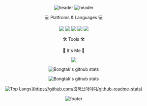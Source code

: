 <div align="center">
 
![header](https://capsule-render.vercel.app/api?type=waving&color=7F7FD5&text=%20Soeun%20%20&height=200&fontSize=50&fontColor=ffffff)
![header](https://capsule-render.vercel.app/api?type=slice&color=gradient&height=200&section=footer&text=Hi%20There&fontSize=100)

💻 Platfroms & Languages 💻
 
<img src="https://img.shields.io/badge/Firebase-FFCA28?style=flat-square&logo=firebase&logoColor=white"/> <img src="https://img.shields.io/badge/Flutter-02569B?style=flat-square&logo=flutter&logoColor=white"/> <img src="https://img.shields.io/badge/C-A8B9CC?style=flat-square&logo=C&logoColor=white"/>
<img src="https://img.shields.io/badge/PostgreSQL-4169E1?style=flat-square&logo=PostgreSQL&logoColor=white"/> <img src="https://img.shields.io/badge/MySQL-4479A1?style=flat-square&logo=MySQL&logoColor=white"/>
  
🛠️ Tools 🛠️
 

🥸 It's Me 🥸
 
<a href="https://www.instagram.com/sosososo._.eun/"><img src="https://img.shields.io/badge/Instagram-E4405F?style=flat-square&logo=Instagram&logoColor=white"/></a>
  

  
![Bongtak's gitnub stats](https://github-readme-stats.vercel.app/api?username=bongtak&show_icons=true)
  
![Bongtak's gitnub stats](https://github-readme-stats.vercel.app/api?username=bongtak&show_icons=true)
  
![Top Langs](https://github-readme-stats.vercel.app/api/top-langs/?username=bongtak)](https://github.com/깃허브아이디/github-readme-stats)
  
![footer](https://capsule-render.vercel.app/api?section=footer&type=waving&color=7F7FD5)


</div>
